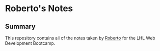 # Roberto's Notes

## Summary

This repository contains all of the notes taken by [Roberto](https://github.com/robertocervantesbetancourt) for the LHL Web Development Bootcamp.

